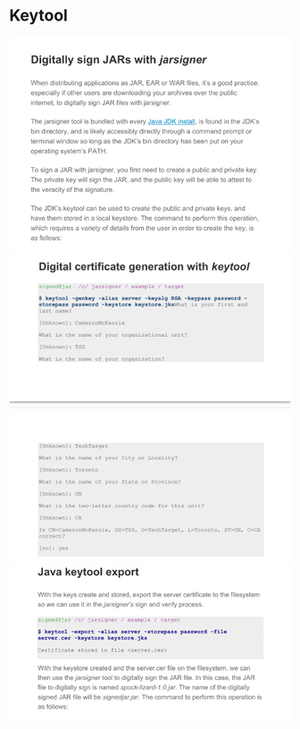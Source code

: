 # Keytool

![](../../../pics/sematec-keytool1.png)
![](../../../pics/sematec-keytool2.png)
![](../../../pics/sematec-keytool3.png)
